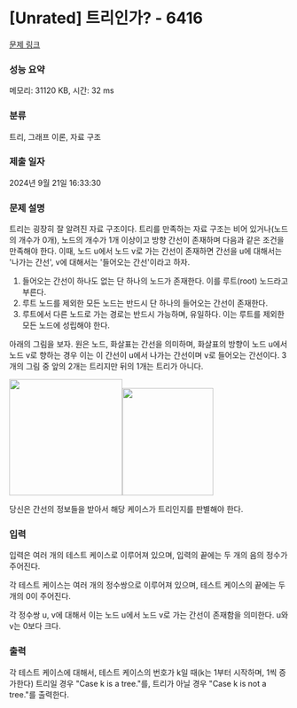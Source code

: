 # [Unrated] 트리인가? - 6416 

[문제 링크](https://www.acmicpc.net/problem/6416) 

### 성능 요약

메모리: 31120 KB, 시간: 32 ms

### 분류

트리, 그래프 이론, 자료 구조

### 제출 일자

2024년 9월 21일 16:33:30

### 문제 설명

<p>트리는 굉장히 잘 알려진 자료 구조이다. 트리를 만족하는 자료 구조는 비어 있거나(노드의 개수가 0개), 노드의 개수가 1개 이상이고 방향 간선이 존재하며 다음과 같은 조건을 만족해야 한다. 이때, 노드 u에서 노드 v로 가는 간선이 존재하면 간선을 u에 대해서는 '나가는 간선', v에 대해서는 '들어오는 간선'이라고 하자.</p>

<ol>
	<li>들어오는 간선이 하나도 없는 단 하나의 노드가 존재한다. 이를 루트(root) 노드라고 부른다.</li>
	<li>루트 노드를 제외한 모든 노드는 반드시 단 하나의 들어오는 간선이 존재한다.</li>
	<li>루트에서 다른 노드로 가는 경로는 반드시 가능하며, 유일하다. 이는 루트를 제외한 모든 노드에 성립해야 한다.</li>
</ol>

<p>아래의 그림을 보자. 원은 노드, 화살표는 간선을 의미하며, 화살표의 방향이 노드 u에서 노드 v로 향하는 경우 이는 이 간선이 u에서 나가는 간선이며 v로 들어오는 간선이다. 3개의 그림 중 앞의 2개는 트리지만 뒤의 1개는 트리가 아니다.</p>

<p><img alt="" src="https://www.acmicpc.net/upload/images2/tree1.gif"><img alt="" src="https://www.acmicpc.net/upload/images2/tree2.gif" style="background-color:initial; font-size:medium; height:210px; width:204px"><img alt="" src="https://www.acmicpc.net/upload/images2/tree3.gif" style="background-color:initial; font-size:medium; height:194px; width:164px"></p>

<p>당신은 간선의 정보들을 받아서 해당 케이스가 트리인지를 판별해야 한다.</p>

### 입력 

 <p>입력은 여러 개의 테스트 케이스로 이루어져 있으며, 입력의 끝에는 두 개의 음의 정수가 주어진다.</p>

<p>각 테스트 케이스는 여러 개의 정수쌍으로 이루어져 있으며, 테스트 케이스의 끝에는 두 개의 0이 주어진다.</p>

<p>각 정수쌍 u, v에 대해서 이는 노드 u에서 노드 v로 가는 간선이 존재함을 의미한다. u와 v는 0보다 크다.</p>

### 출력 

 <p>각 테스트 케이스에 대해서, 테스트 케이스의 번호가 k일 때(k는 1부터 시작하며, 1씩 증가한다) 트리일 경우 "Case k is a tree."를, 트리가 아닐 경우 "Case k is not a tree."를 출력한다.</p>

